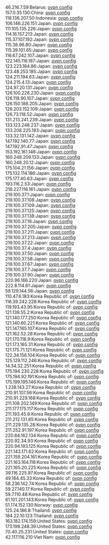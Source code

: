 46.216.7.59:Belarus: [ovpn config](vpn/46_216_7_59.ovpn)  
157.0.35.130:China: [ovpn config](vpn/157_0_35_130.ovpn)  
118.136.207.50:Indonesia: [ovpn config](vpn/118_136_207_50.ovpn)  
106.146.226.151:Japan: [ovpn config](vpn/106_146_226_151.ovpn)  
111.105.135.226:Japan: [ovpn config](vpn/111_105_135_226.ovpn)  
114.16.157.213:Japan: [ovpn config](vpn/114_16_157_213.ovpn)  
115.37.107.192:Japan: [ovpn config](vpn/115_37_107_192.ovpn)  
115.38.96.80:Japan: [ovpn config](vpn/115_38_96_80.ovpn)  
115.39.101.65:Japan: [ovpn config](vpn/115_39_101_65.ovpn)  
116.67.242.107:Japan: [ovpn config](vpn/116_67_242_107.ovpn)  
122.145.116.187:Japan: [ovpn config](vpn/122_145_116_187.ovpn)  
123.223.184.86:Japan: [ovpn config](vpn/123_223_184_86.ovpn)  
123.48.253.185:Japan: [ovpn config](vpn/123_48_253_185.ovpn)  
124.211.194.63:Japan: [ovpn config](vpn/124_211_194_63.ovpn)  
124.215.4.13:Japan: [ovpn config](vpn/124_215_4_13.ovpn)  
124.97.20.131:Japan: [ovpn config](vpn/124_97_20_131.ovpn)  
126.100.228.230:Japan: [ovpn config](vpn/126_100_228_230.ovpn)  
126.118.90.107:Japan: [ovpn config](vpn/126_118_90_107.ovpn)  
126.150.188.205:Japan: [ovpn config](vpn/126_150_188_205.ovpn)  
126.203.152.109:Japan: [ovpn config](vpn/126_203_152_109.ovpn)  
126.73.118.52:Japan: [ovpn config](vpn/126_73_118_52.ovpn)  
131.213.241.239:Japan: [ovpn config](vpn/131_213_241_239.ovpn)  
133.123.248.237:Japan: [ovpn config](vpn/133_123_248_237.ovpn)  
133.208.225.193:Japan: [ovpn config](vpn/133_208_225_193.ovpn)  
133.32.131.142:Japan: [ovpn config](vpn/133_32_131_142.ovpn)  
147.192.140.77:Japan: [ovpn config](vpn/147_192_140_77.ovpn)  
147.192.91.47:Japan: [ovpn config](vpn/147_192_91_47.ovpn)  
153.192.161.146:Japan: [ovpn config](vpn/153_192_161_146.ovpn)  
160.248.209.133:Japan: [ovpn config](vpn/160_248_209_133.ovpn)  
160.248.20.12:Japan: [ovpn config](vpn/160_248_20_12.ovpn)  
175.104.21.156:Japan: [ovpn config](vpn/175_104_21_156.ovpn)  
175.132.114.186:Japan: [ovpn config](vpn/175_132_114_186.ovpn)  
175.177.40.63:Japan: [ovpn config](vpn/175_177_40_63.ovpn)  
193.116.2.53:Japan: [ovpn config](vpn/193_116_2_53.ovpn)  
218.227.116.161:Japan: [ovpn config](vpn/218_227_116_161.ovpn)  
219.100.37.1:Japan: [ovpn config](vpn/219_100_37_1.ovpn)  
219.100.37.108:Japan: [ovpn config](vpn/219_100_37_108.ovpn)  
219.100.37.109:Japan: [ovpn config](vpn/219_100_37_109.ovpn)  
219.100.37.125:Japan: [ovpn config](vpn/219_100_37_125.ovpn)  
219.100.37.138:Japan: [ovpn config](vpn/219_100_37_138.ovpn)  
219.100.37.19:Japan: [ovpn config](vpn/219_100_37_19.ovpn)  
219.100.37.205:Japan: [ovpn config](vpn/219_100_37_205.ovpn)  
219.100.37.211:Japan: [ovpn config](vpn/219_100_37_211.ovpn)  
219.100.37.213:Japan: [ovpn config](vpn/219_100_37_213.ovpn)  
219.100.37.22:Japan: [ovpn config](vpn/219_100_37_22.ovpn)  
219.100.37.4:Japan: [ovpn config](vpn/219_100_37_4.ovpn)  
219.100.37.50:Japan: [ovpn config](vpn/219_100_37_50.ovpn)  
219.100.37.58:Japan: [ovpn config](vpn/219_100_37_58.ovpn)  
219.100.37.67:Japan: [ovpn config](vpn/219_100_37_67.ovpn)  
219.100.37.7:Japan: [ovpn config](vpn/219_100_37_7.ovpn)  
219.100.37.90:Japan: [ovpn config](vpn/219_100_37_90.ovpn)  
220.96.166.220:Japan: [ovpn config](vpn/220_96_166_220.ovpn)  
222.8.114.61:Japan: [ovpn config](vpn/222_8_114_61.ovpn)  
59.129.144.56:Japan: [ovpn config](vpn/59_129_144_56.ovpn)  
110.47.6.183:Korea Republic of: [ovpn config](vpn/110_47_6_183.ovpn)  
116.39.242.228:Korea Republic of: [ovpn config](vpn/116_39_242_228.ovpn)  
119.193.43.95:Korea Republic of: [ovpn config](vpn/119_193_43_95.ovpn)  
121.139.55.2:Korea Republic of: [ovpn config](vpn/121_139_55_2.ovpn)  
121.140.177.250:Korea Republic of: [ovpn config](vpn/121_140_177_250.ovpn)  
121.140.60.221:Korea Republic of: [ovpn config](vpn/121_140_60_221.ovpn)  
121.147.165.107:Korea Republic of: [ovpn config](vpn/121_147_165_107.ovpn)  
121.162.52.28:Korea Republic of: [ovpn config](vpn/121_162_52_28.ovpn)  
121.170.118.9:Korea Republic of: [ovpn config](vpn/121_170_118_9.ovpn)  
121.173.165.31:Korea Republic of: [ovpn config](vpn/121_173_165_31.ovpn)  
121.175.71.121:Korea Republic of: [ovpn config](vpn/121_175_71_121.ovpn)  
122.34.156.104:Korea Republic of: [ovpn config](vpn/122_34_156_104.ovpn)  
125.129.112.246:Korea Republic of: [ovpn config](vpn/125_129_112_246.ovpn)  
14.34.32.251:Korea Republic of: [ovpn config](vpn/14_34_32_251.ovpn)  
175.194.230.228:Korea Republic of: [ovpn config](vpn/175_194_230_228.ovpn)  
175.194.92.191:Korea Republic of: [ovpn config](vpn/175_194_92_191.ovpn)  
175.199.195.146:Korea Republic of: [ovpn config](vpn/175_199_195_146.ovpn)  
1.238.143.27:Korea Republic of: [ovpn config](vpn/1_238_143_27.ovpn)  
210.91.107.56:Korea Republic of: [ovpn config](vpn/210_91_107_56.ovpn)  
210.91.229.168:Korea Republic of: [ovpn config](vpn/210_91_229_168.ovpn)  
211.108.202.149:Korea Republic of: [ovpn config](vpn/211_108_202_149.ovpn)  
211.177.175.117:Korea Republic of: [ovpn config](vpn/211_177_175_117.ovpn)  
211.193.45.8:Korea Republic of: [ovpn config](vpn/211_193_45_8.ovpn)  
211.212.131.85:Korea Republic of: [ovpn config](vpn/211_212_131_85.ovpn)  
211.229.135.28:Korea Republic of: [ovpn config](vpn/211_229_135_28.ovpn)  
211.252.91.197:Korea Republic of: [ovpn config](vpn/211_252_91_197.ovpn)  
220.84.162.134:Korea Republic of: [ovpn config](vpn/220_84_162_134.ovpn)  
220.92.34.93:Korea Republic of: [ovpn config](vpn/220_92_34_93.ovpn)  
220.94.193.125:Korea Republic of: [ovpn config](vpn/220_94_193_125.ovpn)  
221.143.171.62:Korea Republic of: [ovpn config](vpn/221_143_171_62.ovpn)  
221.159.204.161:Korea Republic of: [ovpn config](vpn/221_159_204_161.ovpn)  
221.163.164.118:Korea Republic of: [ovpn config](vpn/221_163_164_118.ovpn)  
221.165.20.225:Korea Republic of: [ovpn config](vpn/221_165_20_225.ovpn)  
39.116.225.97:Korea Republic of: [ovpn config](vpn/39_116_225_97.ovpn)  
49.164.45.33:Korea Republic of: [ovpn config](vpn/49_164_45_33.ovpn)  
58.236.142.74:Korea Republic of: [ovpn config](vpn/58_236_142_74.ovpn)  
59.27.140.17:Korea Republic of: [ovpn config](vpn/59_27_140_17.ovpn)  
59.7.110.48:Korea Republic of: [ovpn config](vpn/59_7_110_48.ovpn)  
61.101.201.143:Korea Republic of: [ovpn config](vpn/61_101_201_143.ovpn)  
51.174.152.130:Norway: [ovpn config](vpn/51_174_152_130.ovpn)  
125.24.186.8:Thailand: [ovpn config](vpn/125_24_186_8.ovpn)  
184.22.10.123:Thailand: [ovpn config](vpn/184_22_10_123.ovpn)  
163.182.174.159:United States: [ovpn config](vpn/163_182_174_159.ovpn)  
173.198.248.39:United States: [ovpn config](vpn/173_198_248_39.ovpn)  
70.40.25.231:United States: [ovpn config](vpn/70_40_25_231.ovpn)  
42.117.116.210:Viet Nam: [ovpn config](vpn/42_117_116_210.ovpn)  
